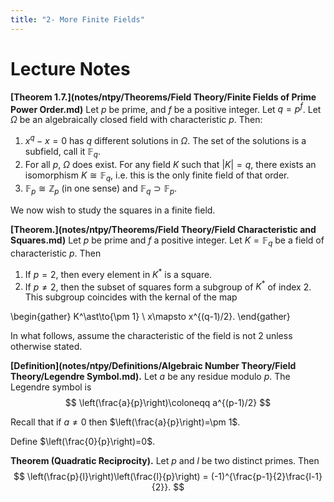 ```yaml
---
title: "2- More Finite Fields"
---
```


# Lecture Notes
**[Theorem 1.7.](notes/ntpy/Theorems/Field Theory/Finite Fields of Prime Power Order.md)** Let $p$ be prime, and $f$ be a positive integer. Let $q=p^f$. Let $\Omega$ be an algebraically closed field with characteristic $p$. Then:
1. $x^q-x=0$ has $q$ different solutions in $\Omega$. The set of the solutions is a subfield, call it $\mathbb{F}_q$.
2. For all $p$, $\Omega$ does exist. For any field $K$ such that $|K|=q$, there exists an isomorphism $K\cong \mathbb{F}_q$, i.e. this is the only finite field of that order.
3. $\mathbb{F}_p\cong\mathbb{Z}_p$ (in one sense) and $\mathbb{F}_q \supset\mathbb{F}_p$.

We now wish to study the squares in a finite field.

**[Theorem.](notes/ntpy/Theorems/Field Theory/Field Characteristic and Squares.md)** Let $p$ be prime and $f$ a positive integer. Let $K=\mathbb{F}_q$ be a field of characteristic $p$. Then 
1. If $p=2$, then every element in $K^\ast$ is a square.
2. If $p\neq 2$, then the subset of squares form a subgroup of $K^\ast$ of index 2. This subgroup coincides with the kernal of the map

\begin{gather}
K^\ast\to\{\pm 1\} \\
x\mapsto x^{(q-1)/2}.
\end{gather}


In what follows, assume the characteristic of the field is not 2 unless otherwise stated.

**[Definition](notes/ntpy/Definitions/Algebraic Number Theory/Field Theory/Legendre Symbol.md).** Let $a$ be any residue modulo $p$. The Legendre symbol is 
$$
\left(\frac{a}{p}\right)\coloneqq a^{(p-1)/2} 
$$

Recall that if $a\neq 0$ then $\left(\frac{a}{p}\right)=\pm 1$.

Define $\left(\frac{0}{p}\right)=0$.

**Theorem (Quadratic Reciprocity).** Let $p$ and $l$ be two distinct primes. Then 
$$
\left(\frac{p}{l}\right)\left(\frac{l}{p}\right) = (-1)^{\frac{p-1}{2}\frac{l-1}{2}}.
$$


